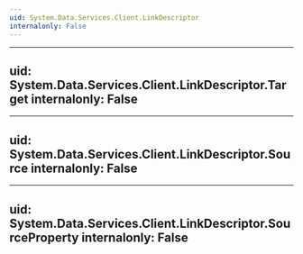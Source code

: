 ```yaml
---
uid: System.Data.Services.Client.LinkDescriptor
internalonly: False
---
```


---
uid: System.Data.Services.Client.LinkDescriptor.Target
internalonly: False
---

---
uid: System.Data.Services.Client.LinkDescriptor.Source
internalonly: False
---

---
uid: System.Data.Services.Client.LinkDescriptor.SourceProperty
internalonly: False
---
